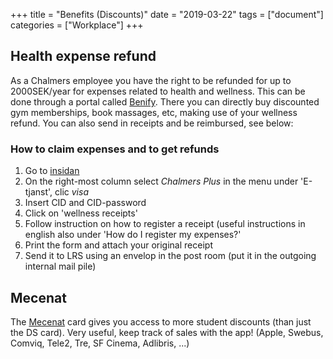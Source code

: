 +++
title =  "Benefits (Discounts)"
date = "2019-03-22"
tags = ["document"]
categories = ["Workplace"]
+++


## Health expense refund

As a Chalmers employee you have the right to be refunded for up to 2000SEK/year for expenses related to health and wellness. 
This can be done through a portal called [Benify](https://www.benify.se/fps/welcomeCustomer.do?nav.id=520). There you can directly buy discounted gym memberships, book massages, etc, making use of your wellness refund. You can also send in receipts and be reimbursed, see below: 

### How to claim expenses and to get refunds

1. Go to [insidan](http://www.chalmers.se/insidan) 
1. On the right-most column select *Chalmers Plus* in the menu under 'E-tjanst', clic *visa*
1. Insert CID and CID-password
1. Click on 'wellness receipts'
1. Follow instruction on how to register a receipt (useful instructions in english also under 'How do I register my expenses?'
1. Print the form and attach your original receipt
1. Send it to LRS using an envelop in the post room (put it in the outgoing internal mail pile)

## Mecenat

The [Mecenat](https://mecenat.com/se/om-mecenat/vara-kort) card gives you access to more student discounts (than just the DS card). Very useful, keep track of sales with the app!
(Apple, Swebus, Comviq, Tele2, Tre, SF Cinema, Adlibris, ...)
